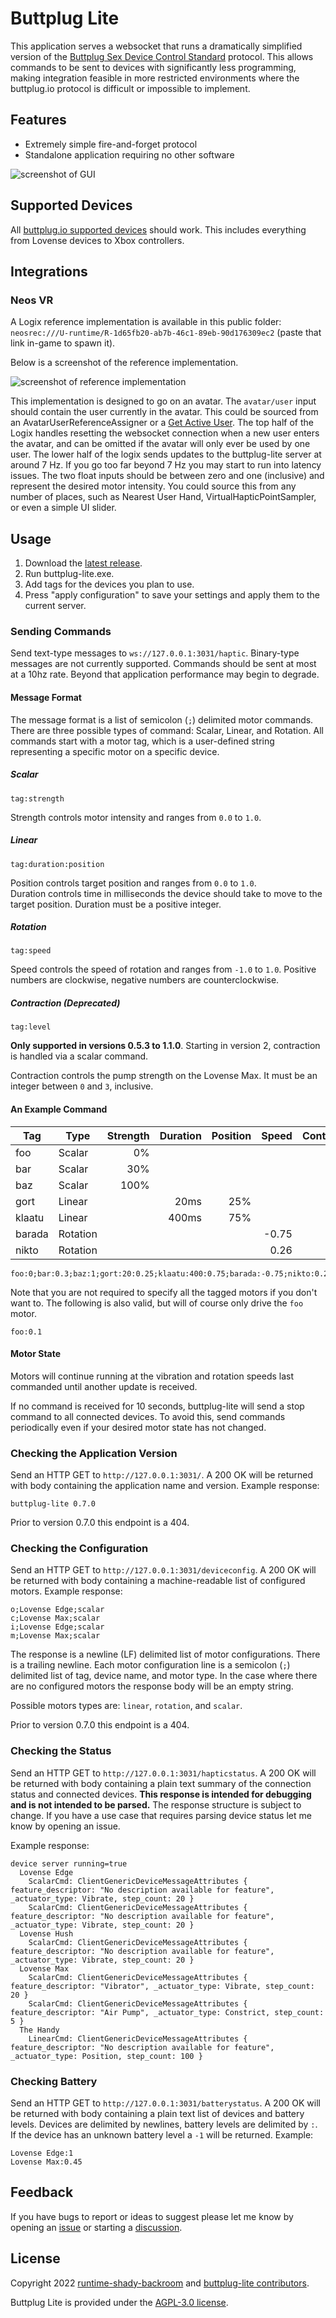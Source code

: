 # Buttplug Lite
This application serves a websocket that runs a dramatically simplified version of the [Buttplug Sex Device Control Standard](https://buttplug-spec.docs.buttplug.io/) protocol. This allows commands to be sent to devices with significantly less programming, making integration feasible in more restricted environments where the buttplug.io protocol is difficult or impossible to implement.

## Features
- Extremely simple fire-and-forget protocol
- Standalone application requiring no other software

![screenshot of GUI](https://raw.githubusercontent.com/wiki/runtime-shady-backroom/buttplug-lite/images/buttplug-lite-2.0.0.png)


## Supported Devices
All [buttplug.io supported devices](https://iostindex.com/?filtersChanged=1&filter0ButtplugSupport=7) should work. This includes everything from Lovense devices to Xbox controllers.

## Integrations
### Neos VR
A Logix reference implementation is available in this public folder:  
`neosrec:///U-runtime/R-1d65fb20-ab7b-46c1-89eb-90d176309ec2` (paste that link in-game to spawn it).

Below is a screenshot of the reference implementation.

![screenshot of reference implementation](https://raw.githubusercontent.com/wiki/runtime-shady-backroom/buttplug-lite/images/reference-implementation-1.0.webp)

This implementation is designed to go on an avatar. The `avatar/user` input should contain the user currently in the avatar. This could be sourced from an AvatarUserReferenceAssigner or a [Get Active User](https://wiki.neos.com/Get_Active_User_(LogiX_node)). The top half of the Logix handles resetting the websocket connection when a new user enters the avatar, and can be omitted if the avatar will only ever be used by one user. The lower half of the logix sends updates to the buttplug-lite server at around 7 Hz. If you go too far beyond 7 Hz you may start to run into latency issues. The two float inputs should be between zero and one (inclusive) and represent the desired motor intensity. You could source this from any number of places, such as Nearest User Hand, VirtualHapticPointSampler, or even a simple UI slider.

## Usage
1. Download the [latest release](https://github.com/runtime-shady-backroom/buttplug-lite/releases/latest).
2. Run buttplug-lite.exe.
3. Add tags for the devices you plan to use.
4. Press "apply configuration" to save your settings and apply them to the current server.

### Sending Commands
Send text-type messages to `ws://127.0.0.1:3031/haptic`. Binary-type messages are not currently supported. Commands should be sent at most at a 10hz rate. Beyond that application performance may begin to degrade.

#### Message Format
The message format is a list of semicolon (`;`) delimited motor commands. There are three possible types of command: Scalar, Linear, and Rotation. All commands start with a motor tag, which is a user-defined string representing a specific motor on a specific device.

##### Scalar
`tag:strength`

Strength controls motor intensity and ranges from `0.0` to `1.0`.

##### Linear
`tag:duration:position`

Position controls target position and ranges from `0.0` to `1.0`.  
Duration controls time in milliseconds the device should take to move to the target position. Duration must be a positive integer.

##### Rotation
`tag:speed`

Speed controls the speed of rotation and ranges from `-1.0` to `1.0`. Positive numbers are clockwise, negative numbers are counterclockwise.

##### Contraction (Deprecated)
`tag:level`

**Only supported in versions  0.5.3 to 1.1.0**. Starting in version 2, contraction is handled via a scalar command.

Contraction controls the pump strength on the Lovense Max. It must be an integer between `0` and `3`, inclusive.

#### An Example Command

| Tag    | Type     | Strength | Duration | Position | Speed | Contraction |
|--------|----------|---------:|---------:|---------:|------:|------------:|
| foo    | Scalar   |       0% |          |          |       |             |
| bar    | Scalar   |      30% |          |          |       |             |
| baz    | Scalar   |     100% |          |          |       |             |
| gort   | Linear   |          |     20ms |      25% |       |             |
| klaatu | Linear   |          |    400ms |      75% |       |             |
| barada | Rotation |          |          |          | -0.75 |             |
| nikto  | Rotation |          |          |          |  0.26 |             |


```
foo:0;bar:0.3;baz:1;gort:20:0.25;klaatu:400:0.75;barada:-0.75;nikto:0.26;max:3
```

Note that you are not required to specify all the tagged motors if you don't want to. The following is also valid, but will of course only drive the `foo` motor.
```
foo:0.1
```

#### Motor State
Motors will continue running at the vibration and rotation speeds last commanded until another update is received.

If no command is received for 10 seconds, buttplug-lite will send a stop command to all connected devices. To avoid this, send commands periodically even if your desired motor state has not changed.

### Checking the Application Version
Send an HTTP GET to `http://127.0.0.1:3031/`. A 200 OK will be returned with body containing the application name and version. Example response:
```
buttplug-lite 0.7.0
```
Prior to version 0.7.0 this endpoint is a 404.

### Checking the Configuration
Send an HTTP GET to `http://127.0.0.1:3031/deviceconfig`. A 200 OK will be returned with body containing a machine-readable list of configured motors. Example response:
```
o;Lovense Edge;scalar
c;Lovense Max;scalar
i;Lovense Edge;scalar
m;Lovense Max;scalar
```

The response is a newline (LF) delimited list of motor configurations. There is a trailing newline. Each motor configuration line is a semicolon (`;`) delimited list of tag, device name, and motor type. In the case where there are no configured motors the response body will be an empty string.

Possible motors types are: `linear`, `rotation`, and `scalar`.

Prior to version 0.7.0 this endpoint is a 404.

### Checking the Status
Send an HTTP GET to `http://127.0.0.1:3031/hapticstatus`. A 200 OK will be returned with body containing a plain text summary of the connection status and connected devices. **This response is intended for debugging and is not intended to be parsed.** The response structure is subject to change. If you have a use case that requires parsing device status let me know by opening an issue.

Example response:
```
device server running=true
  Lovense Edge
    ScalarCmd: ClientGenericDeviceMessageAttributes { feature_descriptor: "No description available for feature", _actuator_type: Vibrate, step_count: 20 }
    ScalarCmd: ClientGenericDeviceMessageAttributes { feature_descriptor: "No description available for feature", _actuator_type: Vibrate, step_count: 20 }
  Lovense Hush
    ScalarCmd: ClientGenericDeviceMessageAttributes { feature_descriptor: "No description available for feature", _actuator_type: Vibrate, step_count: 20 }
  Lovense Max
    ScalarCmd: ClientGenericDeviceMessageAttributes { feature_descriptor: "Vibrator", _actuator_type: Vibrate, step_count: 20 }
    ScalarCmd: ClientGenericDeviceMessageAttributes { feature_descriptor: "Air Pump", _actuator_type: Constrict, step_count: 5 }
  The Handy
    LinearCmd: ClientGenericDeviceMessageAttributes { feature_descriptor: "No description available for feature", _actuator_type: Position, step_count: 100 }
```

### Checking Battery
Send an HTTP GET to `http://127.0.0.1:3031/batterystatus`. A 200 OK will be returned with body containing a plain text list of devices and battery levels. Devices are delimited by newlines, battery levels are delimited by `:`. If the device has an unknown battery level a `-1` will be returned. Example:
```
Lovense Edge:1
Lovense Max:0.45
```

## Feedback
If you have bugs to report or ideas to suggest please let me know by opening an [issue](https://github.com/runtime-shady-backroom/buttplug-lite/issues) or starting a [discussion](https://github.com/runtime-shady-backroom/buttplug-lite/discussions).


## License

Copyright 2022 [runtime-shady-backroom](https://github.com/runtime-shady-backroom) and [buttplug-lite contributors](https://github.com/runtime-shady-backroom/buttplug-lite/graphs/contributors).

Buttplug Lite is provided under the [AGPL-3.0 license](LICENSE).
